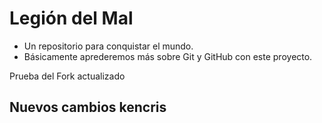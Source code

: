 # Legión del Mal
* Un repositorio para conquistar el mundo.
* Básicamente aprederemos más sobre Git y GitHub con este proyecto.

Prueba del Fork actualizado


## Nuevos cambios kencris

